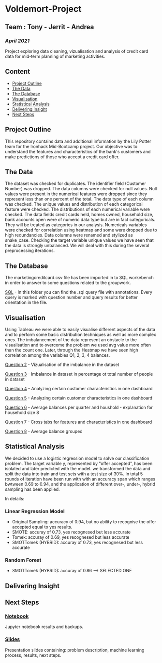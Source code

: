 # Voldemort-Project
## Team : Tony - Jerrit - Andrea
### *April 2021*

Project exploring data cleaning, vizualisation and analysis of credit card data for mid-term planning of marketing activities.

## Content

- [Project Outline](#project-outline)
- [The Data](#the-data)
- [The Database](#the-database)
- [Visualisation](#visualisation)
- [Statistical Analysis](#statistical-analysis)
- [Delivering Insight](#delivering-insight)
- [Next Steps](#next-steps)

## Project Outline

This repository contains data and additional information by the Lily Potter team for the Ironhack Mid-Bootcamp project. Our objective was to understand the features and characteristics of the bank's customers and make predictions of those who accept a credit card offer.

## The Data 

The dataset was checked for duplicates. The identifier field (Customer Number) was dropped.
The data columns were checked for null values. Null values were present in the numerical features were dropped since they represent less than one percent of the total. 
The data type of each column was checked. The unique values and distribution of each categorical feature were checked. 
The distributions of each numerical variable were checked. The data fields credit cards held, homes owned, household size, bank accounts open were of numeric data type but are in fact categoricals. 
They will be treated as categories in our analysis. Numericals variables were checked for correlation using heatmap and some were dropped due to high redundancies. Data columns were renamed and stylized as snake_case. Checking the target variable unique values we have seen that the data is strongly unbalanced. We will deal with this during the several preprocessing iterations.



## The Database

The marketingcreditcard.csv file has been imported in to SQL workebench in order to answer to some questions related to the groupwork.

[SQL](https://github.com/Tognolia/Voldemort-Project/tree/main/sql) -
In this folder you can find the .sql query file with annotations. Every query is marked with question number and query results for better orientation in the file. 

## Visualisation

Using Tableau we were able to easily visualise different aspects of the data and to perform some basic distribution techniques as well as more complex ones. The imbalancement of the data represent an obstacle to the visualisation and to overcome the problem we used avg value more often than the count one. Later, through the Heatmap we have seen high correlation among the variables Q1, 2, 3, 4 balances.

[Question 2](https://public.tableau.com/profile/jerrit#!/vizhome/Tableau-Classification/Question2) - Vizualisation of the imbalance in the dataset

[Question 3](https://public.tableau.com/profile/jerrit#!/vizhome/Tableau-Classification/Question3) - Imbalance in dataset in percentage ot total number of people in dataset

[Question 4](https://public.tableau.com/profile/jerrit#!/vizhome/Tableau-Classification/DashboardQ4) - Analyzing certain customer characteristics in one dashboard

[Question 5](https://public.tableau.com/profile/jerrit#!/vizhome/Tableau-Classification/DashboardQ4) - Analyzing certain customer characteristics in one dashboard

[Question 6](https://public.tableau.com/profile/jerrit#!/vizhome/Tableau-Classification/DashboardQ6) - Average balances per quarter and houshold - explanation for household size 8

[Question 7](https://public.tableau.com/profile/jerrit#!/vizhome/Tableau-Classification/DashboardQ7) - Cross tabs for features and characteristics in one dashboard

[Question 8](https://public.tableau.com/profile/jerrit#!/vizhome/Tableau-Classification/Question8_2) - Average balance grouped 


## Statistical Analysis

We decided to use a logistic regression model to solve our classification problem. The target variable y, represented by "offer accepted", has been isolated and later predicted with the model. we transformed the data and split the data into train and test sets with a test size of 30%. In total 5 rounds of iteration have been run with with an accuracy span which ranges bwtween 0.69 to 0.94, and the application of different over-, under-, hybrid sampling has been applied.

In details:

### Linear Regression Model
- Original Sampling: accuracy of 0.94, but no ability to recognise the offer accepted equal to yes results.
- SMOTE: accuray of 0.73, yes recognesed but less accurate
- Tomek: accuray of 0.69, yes recognesed but less accurate
- SMOTTomek (HYBRID): accuray of 0.73, yes recognesed but less accurate

### Random Forest
- SMOTTomek (HYBRID): accuray of 0.86 --> SELECTED ONE


## Delivering Insight

## Next Steps

### [Notebook](https://github.com/Tognolia/Voldemort-Project/tree/main/Notebook)
Jupyter notebook results and backups.

### [Slides](https://github.com/Tognolia/Voldemort-Project/tree/main/Slides)
Presentation slides containing: problem description, machine learning process, results, next steps. 


